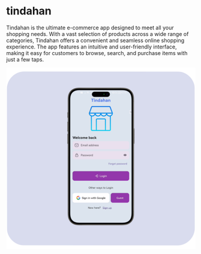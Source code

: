 # tindahan

Tindahan is the ultimate e-commerce app designed to meet all your shopping needs. With a vast selection of products across a wide range of categories, Tindahan offers a convenient and seamless online shopping experience. The app features an intuitive and user-friendly interface, making it easy for customers to browse, search, and purchase items with just a few taps. 

![cover](assets/images/Picture1.png)
